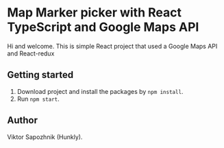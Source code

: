 # Map Marker picker with React TypeScript and Google Maps API

Hi and welcome. This is simple React project that used a Google Maps API and React-redux

## Getting started

1. Download project and install the packages by `npm install`.
2. Run `npm start`.

## Author 
Viktor Sapozhnik (Hunkly).
